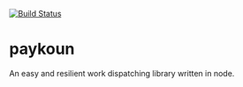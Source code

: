 [![Build Status](https://travis-ci.org/edyn/paykoun.svg?branch=develop)](https://travis-ci.org/edyn/paykoun)


# paykoun
An easy and resilient work dispatching library written in node.
